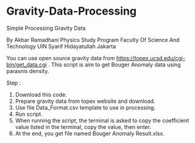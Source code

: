 # Gravity-Data-Processing

Simple Processing Gravity Data

By Akbar Ramadhani
Physics Study Program
Faculty Of Science And Technology
UIN Syarif Hidayatullah Jakarta

You can use open source gravity data from https://topex.ucsd.edu/cgi-bin/get_data.cgi .
This script is aim to get Bouger Anomaly data using parasnis density.

Step :
1. Download this code.
2. Prepare gravity data from topex website and download.
3. Use file Data_Format.csv template to use in processing.
4. Run script.
5. When running the script, the terminal is asked to copy the coefficient value listed in the terminal, copy the value, then enter.
6. At the end, you get file named Bouger Anomaly Result.xlsx.

